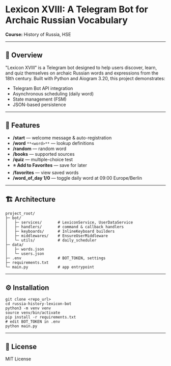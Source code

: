 # Lexicon XVIII: A Telegram Bot for Archaic Russian Vocabulary

**Course:** History of Russia, HSE  

---

## 📝 Overview
"Lexicon XVIII" is a Telegram bot designed to help users discover, learn, and quiz themselves on archaic Russian words and expressions from the 18th century. Built with Python and Aiogram 3.20, this project demonstrates:
- Telegram Bot API integration
- Asynchronous scheduling (daily word)
- State management (FSM)
- JSON-based persistence

---

## 🚀 Features
- **/start** — welcome message & auto-registration
- **/word** `**<word>**` — lookup definitions
- **/random** — random word
- **/books** — supported sources
- **/quiz** — multiple-choice test
- **⭐ Add to Favorites** — save for later
- **/favorites** — view saved words
- **/word_of_day 1/0** — toggle daily word at 09:00 Europe/Berlin

---

## 🏗 Architecture
```
project_root/
├─ bot/
│   ├─ services/       # LexiconService, UserDataService
│   ├─ handlers/       # command & callback handlers
│   ├─ keyboards/      # InlineKeyboard builders
│   ├─ middlewares/    # EnsureUserMiddleware
│   └─ utils/          # daily_scheduler
├─ data/
│   ├─ words.json
│   └─ users.json
├─ .env                # BOT_TOKEN, settings
├─ requirements.txt
└─ main.py             # app entrypoint
```

---

## ⚙️ Installation
```
git clone <repo_url>
cd russia-history-lexicon-bot
python3 -m venv venv
source venv/bin/activate
pip install -r requirements.txt
# edit BOT_TOKEN in .env
python main.py
```

---

## 📜 License

MIT License